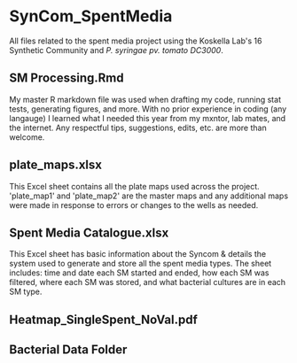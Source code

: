 # SynCom_SpentMedia
All files related to the spent media project using the Koskella Lab's 16 Synthetic Community and _P. syringae pv. tomato DC3000_.

## SM Processing.Rmd

My master R markdown file was used when drafting my code, running stat tests, generating figures, and more. With no prior experience in coding (any langauge) I learned what I needed this year from my mxntor, lab mates, and the internet. Any respectful tips, suggestions, edits, etc. are more than welcome.

## plate_maps.xlsx

This Excel sheet contains all the plate maps used across the project. 'plate_map1' and 'plate_map2' are the master maps and any additional maps were made in response to errors or changes to the wells as needed.

## Spent Media Catalogue.xlsx

This Excel sheet has basic information about the Syncom & details the system used to generate and store all the spent media types. The sheet includes: time and date each SM started and ended, how each SM was filtered, where each SM was stored, and what bacterial cultures are in each SM type.

## Heatmap_SingleSpent_NoVal.pdf

## Bacterial Data Folder
